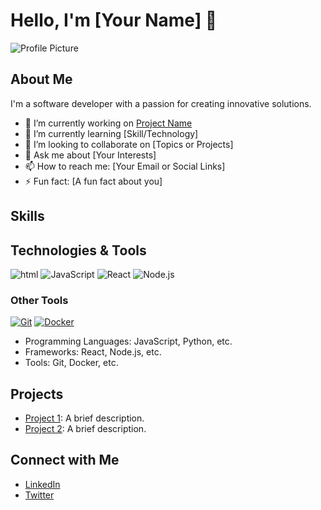 
# Hello, I'm [Your Name] 👋

![Profile Picture](URL_TO_YOUR_IMAGE)

## About Me
I'm a software developer with a passion for creating innovative solutions. 

- 🔭 I’m currently working on [Project Name](link_to_your_project)
- 🌱 I’m currently learning [Skill/Technology]
- 👯 I’m looking to collaborate on [Topics or Projects]
- 💬 Ask me about [Your Interests]
- 📫 How to reach me: [Your Email or Social Links]
- ⚡ Fun fact: [A fun fact about you]

## Skills

## Technologies & Tools

![html](https://img.shields.io/badge/-html-black?style=flat-square&logo=html)
![JavaScript](https://img.shields.io/badge/-JavaScript-black?style=flat-square&logo=javascript)
![React](https://img.shields.io/badge/-React-black?style=flat-square&logo=react)
![Node.js](https://img.shields.io/badge/-Node.js-black?style=flat-square&logo=node.js)

### Other Tools
[![Git](https://simpleicons.org/icons/git.svg)](https://git-scm.com/)
[![Docker](https://simpleicons.org/icons/docker.svg)](https://www.docker.com/)

- Programming Languages: JavaScript, Python, etc.
- Frameworks: React, Node.js, etc.
- Tools: Git, Docker, etc.
  

## Projects
- [Project 1](link_to_your_project_1): A brief description.
- [Project 2](link_to_your_project_2): A brief description.

## Connect with Me
- [LinkedIn](link_to_your_linkedin)
- [Twitter](link_to_your_twitter)

